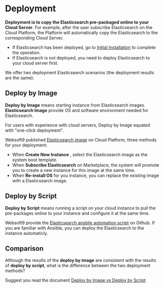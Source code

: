 # Deployment

**Deployment is to copy the Elasticsearch pre-packaged online to your Cloud Server**. For example, after the user subscribe Elasticsearch on the Cloud Platform, the Platform will automatically copy the Elasticsearch to the corresponding Cloud Server.

- If Elasticsearch has been deployed, go to [Initial Installation](/zh/stack-installation.md) to complete the operation.
- If Elasticsearch is not deployed, you need to deploy Elasticsearch to your cloud server first.

We offer two deployment Elasticsearch scenarios (the deployment results are the same):

## Deploy by Image

**Deploy by Image** means starting instance from Elasticsearch images. **Elasticsearch Image** provide OS and software environment needed for Elasticsearch.

For users with experience with cloud servers, Deploy by Image equated with "one-click deployment".

Websoft9 published [Elasticsearch image](https://apps.websoft9.com/elasticsearch) on Cloud Platform, three methods for your deployment:

* When **Create New Instance** , select the Elasticsearch image as the system boot template.
* When **Subscribe Elasticsearch** on Marketplace, the system will promote you to create a new instance for this image at the same time.
* When **Re-install OS** for you instance, you can replace the existing image with a Elasticsearch image.

## Deploy by Script

**Deploy by Script** means running a script on your cloud instance to pull the pre-packages online to your instance and configure it at the same time.

Websoft9 provide the [Elasticsearch ansbile automation script](https://github.com/Websoft9/ansible-elasticsearch) on Github. If you are familiar with Ansible, you can deploy the Elasticsearch to the instance automaticly.

## Comparison

Although the results of the **deploy by image** are consistent with the results of **deploy by script**, what is the difference between the two deployment methods?

Suggest you read the document [Deploy by Image vs Deploy by Script](https://support.websoft9.com/docs/faq/bz-product.html#deployment-comparison)
